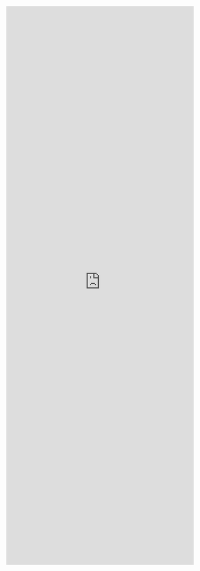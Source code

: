 <iframe 
    title='DetailsList Drag &amp; Drop Example'
    src='https://fabricweb.z5.web.core.windows.net/pr-deploy-site/refs/pull/9333/merge/fabric-website-resources/dist/index.html#/examples/detailslist/draganddrop?docsExample=true'
    frameborder='no'
    height='1500'
    style='width: 100%;'
>